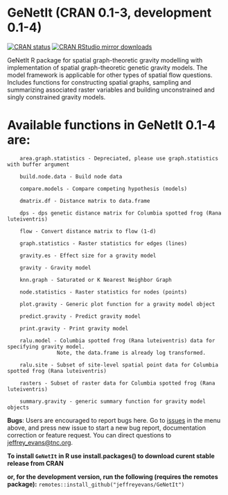 # GeNetIt (CRAN 0.1-3, development 0.1-4)

[![CRAN
status](http://www.r-pkg.org/badges/version/GeNetIt)](https://cran.r-project.org/package=GeNetIt)
[![CRAN RStudio mirror
downloads](http://cranlogs.r-pkg.org/badges/grand-total/GeNetIt)](https://cran.r-project.org/package=GeNetIt)

GeNetIt R package for spatial graph-theoretic gravity modelling with implementation of spatial graph-theoretic genetic gravity models.
The model framework is applicable for other types of spatial flow questions. Includes functions for constructing spatial graphs, sampling and summarizing associated raster variables and building unconstrained and singly constrained gravity models.

# Available functions in GeNetIt 0.1-4 are:


		area.graph.statistics - Depreciated, please use graph.statistics with buffer argument

		build.node.data - Build node data 
		
		compare.models - Compare competing hypothesis (models)
		
		dmatrix.df - Distance matrix to data.frame
		
		dps - dps genetic distance matrix for Columbia spotted frog (Rana luteiventris)
		
		flow - Convert distance matrix to flow (1-d)
		 
		graph.statistics - Raster statistics for edges (lines)

		gravity.es - Effect size for a gravity model
		
		gravity - Gravity model
		
		knn.graph - Saturated or K Nearest Neighbor Graph
		
		node.statistics - Raster statistics for nodes (points)
		
		plot.gravity - Generic plot function for a gravity model object
		
		predict.gravity - Predict gravity model
		
		print.gravity - Print gravity model
		
		ralu.model - Columbia spotted frog (Rana luteiventris) data for specifying gravity model.   
					Note, the data.frame is already log transformed.
		
		ralu.site - Subset of site-level spatial point data for Columbia spotted frog (Rana luteiventris)
		
		rasters - Subset of raster data for Columbia spotted frog (Rana luteiventris)
		
		summary.gravity - generic summary function for gravity model objects
		
**Bugs**: Users are encouraged to report bugs here. Go to [issues](https://github.com/jeffreyevans/GeNetIt/issues) in the menu above, and press new issue to start a new bug report, documentation correction or feature request. You can direct questions to <jeffrey_evans@tnc.org>.

**To install `GeNetIt` in R use install.packages() to download curent stable release from CRAN** 

**or, for the development version, run the following (requires the remotes package):**
`remotes::install_github("jeffreyevans/GeNetIt")`
